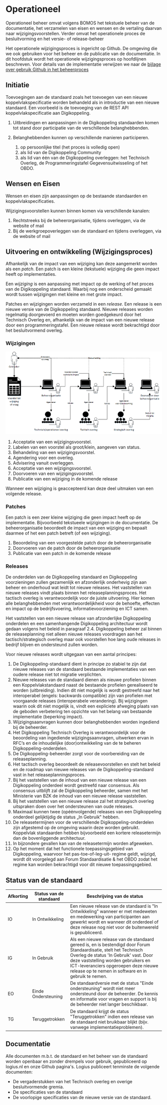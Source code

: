 # Operationeel

Operationeel beheer omvat volgens BOMOS het tekstuele beheer van de
documentatie, het verzamelen van eisen en wensen en de vertaling daarvan
naar wijzigingsvoorstellen. Verder omvat het operationele proces de
besluitvorming en het versie- of release-beheer

Het operationele wijzigingsproces is ingericht op Github. De omgeving
die we ook gebruiken voor het beheer en de publicatie van de documentatie.
In dit hoofdstuk wordt het operationele wijzigingsproces op hoofdlijnen
beschreven. Voor details van de implementatie verwijzen we naar de
[bijlage over gebruik Github in het beheerproces](#bijlage-gebruik-github-in-het-beheerproces)

## Initiatie
Toevoegingen aan de standaard zoals het toevoegen van een nieuwe
koppelvlakspecificatie worden behandeld als in introductie van een nieuwe
standaard. Een voorbeeld is de toevoeging van de REST API koppelvlakspecificatie
aan Digikoppeling.

1.  Uitbreidingen en aanpassingen in de Digikoppeling standaarden komen tot
    stand door participatie van de verschillende belanghebbenden.

2.  Belanghebbenden kunnen op verschillende manieren participeren.
    1. op persoonlijke titel (het proces is volledig open)
    2. als lid van de Digikoppeling Community
    3. als lid van één van de Digikoppeling overleggen: het Technisch Overleg,
       de Programmeringstafel Gegevensuitwisseling of het OBDO.

## Wensen en Eisen
Wensen en eisen zijn aanpassingen op de bestaande standaarden en
koppelvlakspecificaties.

Wijzigingsvoorstellen kunnen binnen komen via verschillende kanalen:
1.  Rechtstreeks bij de beheerorganisatie, tijdens overleggen, via de website
    of mail
2.  Bij de werkgroepoverleggen van de standaard en tijdens overleggen, via de
    website of mail

## Uitvoering en ontwikkeling (Wijzigingsproces)

Afhankelijk van de impact van een wijziging kan deze aangemerkt worden als
een _patch_. Een patch is een kleine (tekstuele) wijziging die geen impact
heeft op implementaties.

Een _wijziging_ is een aanpassing met impact op de werking of het proces van
de Digikoppeling standaard. Waarbij nog een onderscheid gemaakt wordt tussen
wijzigingen met kleine en met grote impact.

Patches en wijzigingen worden verzameld in een _release_. Een release is een
nieuwe versie van de Digikoppeling standaard. Nieuwe releases worden regelmatig
doorgevoerd en moeten worden goedgekeurd door het Technisch Overleg en,
afhankelijk van de impact van een nieuwe release door een programmeringstafel.
Een nieuwe release wordt bekrachtigd door het besluitvormend overleg.

### Wijzigingen

![Behandeling van een wijzigingsvoorstel in het beheerproces](images/Beheerproces.png "Behandeling van een wijzigingsvoorstel in het beheerproces")

1. Acceptatie van een wijzigingsvoorstel.
2. Labelen van een voorstel als groot/klein, aangeven van status.
3. Behandeling van een wijzigingsvoorstel.
4. Agendering voor een overleg.
5. Advisering vanuit overleggen.
6. Acceptatie van een wijzigingsvoorstel.
7. Doorvoeren van een wijzigingsvoorstel.
8. Publicatie van een wijziging in de komende release

Wanneer een wijziging is geaccepteerd kan deze deel uitmaken van een
volgende release.

### Patches

Een patch is een zeer kleine wijziging die geen impact heeft op de implementatie. Bijvoorbeeld tekstueele wijzigingen in de documentatie. De beheerorganisatie beoordeelt de impact van een wijziging en bepaalt daarmee of het een patch betreft (of een wijziging).

1. Beoordeling van een voorgestelde patch door de beheerorganisatie
2. Doorvoeren van de patch door de beheerorganisatie
3. Publicatie van een patch in de komende release

### Releases
De onderdelen van de Digikoppeling standaard en Digikoppeling voorzieningen zullen gezamenlijk en afzonderlijk onderhevig zijn aan beheer en onderhoud wat leidt tot nieuwe releases. Het vaststellen van nieuwe releases vindt plaats binnen het releaseplanningsproces. Het tactisch overleg is verantwoordelijk voor de juiste uitvoering. Hier komen alle belanghebbenden met verantwoordelijkheid voor de behoefte, effecten en impact op de bedrijfsvoering, informatievoorziening en ICT samen.

Het vaststellen van een nieuwe release van afzonderlijke Digikoppeling onderdelen en een samenhangende Digikoppeling architectuur wordt gedaan volgens het beleid in paragraaf 2.4. Digikoppeling beheer zal binnen de releaseplanning niet alleen nieuwe releases voordragen aan het tactisch/strategisch overleg maar ook voorstellen hoe lang oude releases in bedrijf blijven en ondersteund zullen worden.

Voor nieuwe releases wordt uitgegaan van een aantal principes:
1. De Digikoppeling-standaard dient in principe zo stabiel te zijn dat
nieuwe releases van de standaard bestaande implementaties van een
oudere release niet tot migratie verplichten.
2. Nieuwe releases van de standaard dienen als nieuwe profielen binnen
een Koppelvlakstandaard naast de bestaande profielen gerealiseerd te
worden (uitbreiding). Indien dit niet mogelijk is wordt gestreefd naar
het interoperabel (engels: backwards compatible) zijn van profielen
met voorgaande releases (interoperabele verandering). Bij wijzigingen
waarin ook dit niet mogelijk is, vindt een expliciete afweging plaats
van de geboden verbetering ten opzichte van het belang van bestaande
implementatie (beperking impact).
3. Wijzigingsaanvragen kunnen door belanghebbenden worden ingediend
bij de beheerder.
4. Het Digikoppeling Technisch Overleg is verantwoordelijk voor de
beoordeling van ingediende wijzigingsaanvragen, uitwerken ervan in
RFC’s en de inhoudelijke (door)ontwikkeling van de te beheren
Digikoppeling-onderdelen.
5. De Digikoppeling-beheerder zorgt voor de voorbereiding van de
releaseplanning.
6. Het tactisch overleg beoordeelt de
releasevoorstellen en stelt het beleid en de roadmap van
nieuwe releases van de Digikoppeling-standaard vast in het
releaseplanningsproces.
7. Bij het vaststellen van de inhoud van een nieuwe release van een
Digikoppeling onderdeel wordt gestreefd naar consensus. Als consensus
uitblijft zal de Digikoppeling beheerder, samen met het Ministerie
van BZK de inhoud van een nieuwe release vaststellen.
8. Bij het vaststellen van een nieuwe release zal het strategisch overleg
uitspraken doen over het ondersteunen van oude releases.
9. Maximaal kunnen twee (opéénvolgende) releases van een Digikoppeling
onderdeel gelijktijdig de status „In Gebruik‟ hebben.
10. De releasetermijnen voor de verschillende Digikoppeling-onderdelen
zijn afgestemd op de omgeving waarin deze worden gebruikt. Koppelvlak
standaarden hebben bijvoorbeeld een kortere releasetermijn dan de
bovenliggende architectuur.
11. In bijzondere gevallen kan van de releasetermijn worden
afgeweken.
12. Op het moment dat het functionele toepassingsgebied van
Digikoppeling, waarvoor het pas-toe-of-leg-uit- regime geldt, wijzigd,
wordt dit voorgelegd aan Forum Standaardisatie & het OBDO zodat het
regime kan worden bekrachtigd voor dit nieuwe toepassingsgebied.

## Status van de standaard

| **Afkorting** | **Status van de standaard** | **Beschrijving van de status** |
|      ---      |              ---            |               ---              |
| IO | In Ontwikkeling | Een nieuwe release van de standaard is "In Ontwikkeling" wanneer er met medeweten en medewerking van participanten aan gewerkt wordt en wanneer dit onderdeel of deze release nog niet voor de buitenwereld is gepubliceerd. |
| IG | In Gebruik      | Als een nieuwe release van de standaard gereed is, en is bestendigd door Forum Standaardisatie, stelt het Technisch Overleg de status 'In Gebruik' vast. Door deze vaststelling worden gebruikers en ICT-leveranciers opgeroepen deze nieuwe release op te nemen in software en in gebruik te nemen. |
| EO | Einde Ondersteuning | De standaardversie met de status "Einde ondersteuning" wordt niet meer ondersteund door de beheerder. De kennis en informatie voor vragen en support is bij de beheerder niet langer beschikbaar. |
| TG | Teruggetrokken   | De standaard krijgt de status "Teruggetrokken" indien een release van de standaard niet bruikbaar blijkt (bijv. vanwege implementatieproblemen). |

## Documentatie
Alle documenten m.b.t. de standaard en het beheer van de standaard
worden openbaar en zonder drempels voor gebruik, gepubliceerd op
logius.nl en onze Github pagina's. Logius publiceert tenminste de
volgende documenten:
- De vergaderstukken van het Technisch overleg en overige
  besluitvormende gremia.
- De specificaties van de standaard
- De voorlopige specificaties van de nieuwe versie van de standaard.
